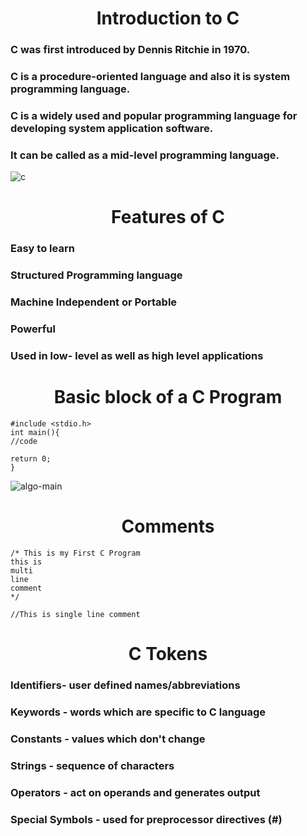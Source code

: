 # <div align="center"> Introduction to C </div>

### C was first introduced by Dennis Ritchie in 1970.
### C is a procedure-oriented language and also it is system programming language.
### C is a widely used and popular programming language for developing system application software.
### It can be called as a mid-level programming language.

![c](https://user-images.githubusercontent.com/108541991/204263826-f095125e-df96-46bd-b495-f08d29e3296f.png)


# <div align="center"> Features of C </div>

### Easy to learn
### Structured Programming language
### Machine Independent or Portable
### Powerful
### Used in low- level as well as high level applications

# <div align="center"> Basic block of a C Program</div>

```
#include <stdio.h>
int main(){
//code

return 0;
}
```
![algo-main](https://user-images.githubusercontent.com/108541991/204264465-35878c3e-eb13-4a4e-b2fe-f385a5ba0c67.jpg)


# <div align="center">Comments</div>

```
/* This is my First C Program
this is 
multi 
line 
comment
*/
```
```//This is single line comment```


# <div align="center">C Tokens</div>

### Identifiers- user defined names/abbreviations
### Keywords - words which are specific to C language
### Constants - values which don't change
### Strings - sequence of characters
### Operators - act on operands and generates output
### Special Symbols - used for preprocessor directives (#)
